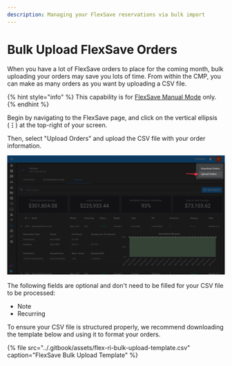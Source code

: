```yaml
---
description: Managing your FlexSave reservations via bulk import
---
```


# Bulk Upload FlexSave Orders

When you have a lot of FlexSave orders to place for the coming month, bulk uploading your orders may save you lots of time. From within the CMP, you can make as many orders as you want by uploading a CSV file.

{% hint style="info" %}
This capability is for [FlexSave Manual Mode](overview.md#manual-mode) only.
{% endhint %}

Begin by navigating to the FlexSave page, and click on the vertical ellipsis \(**⋮**\) at the top-right of your screen.

Then, select "Upload Orders" and upload the CSV file with your order information.

![A screenshot showing the location of the _Upload Orders_ option](../.gitbook/assets/cleanshot-2021-06-22-at-12.23.46.jpg)

The following fields are optional and don't need to be filled for your CSV file to be processed:

* Note
* Recurring

To ensure your CSV file is structured properly, we recommend downloading the template below and using it to format your orders.

{% file src="../.gitbook/assets/flex-ri-bulk-upload-template.csv" caption="FlexSave Bulk Upload Template" %}

